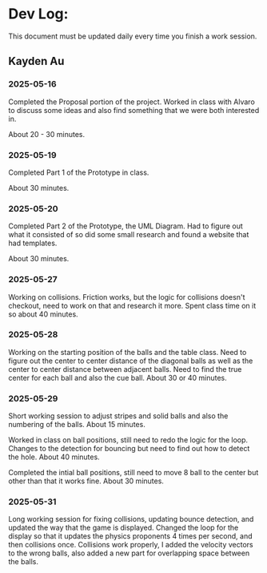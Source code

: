 # Dev Log:

This document must be updated daily every time you finish a work session.

## Kayden Au

### 2025-05-16
Completed the Proposal portion of the project. Worked in class with Alvaro to discuss some ideas and also find something that we were both interested in. 

About 20 - 30 minutes.

### 2025-05-19
Completed Part 1 of the Prototype in class. 

About 30 minutes.

### 2025-05-20
Completed Part 2 of the Prototype, the UML Diagram. Had to figure out what it consisted of so did some small research and found a website that had templates. 

About 30 minutes.

### 2025-05-27
Working on collisions. Friction works, but the logic for collisions doesn't checkout, need to work on that and research it more. Spent class time on it so about 40 minutes.

### 2025-05-28
Working on the starting position of the balls and the table class. Need to figure out the center to center distance of the diagonal balls as well as the center to center distance between adjacent balls. Need to find the true center for each ball and also the cue ball. About 30 or 40 minutes.

### 2025-05-29
Short working session to adjust stripes and solid balls and also the numbering of the balls. About 15 minutes.

Worked in class on ball positions, still need to redo the logic for the loop. Changes to the detection for bouncing but need to find out how to detect the hole. About 40 minutes.

Completed the intial ball positions, still need to move 8 ball to the center but other than that it works fine. About 30 minutes. 

### 2025-05-31
Long working session for fixing collisions, updating bounce detection, and updated the way that the game is displayed. Changed the loop for the display so that it updates the physics proponents 4 times per second, and then collisions once. Collisions work properly, I added the velocity vectors to the wrong balls, also added a new part for overlapping space between the balls. 